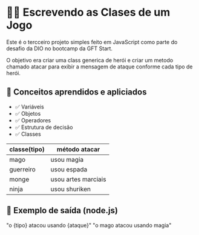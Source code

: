 # 🧙‍♂️ Escrevendo as Clases de um Jogo

Este é o tercceiro projeto simples feito em JavaScript como parte do desafio da DIO no bootcamp da GFT Start. 

O objetivo era criar uma class generica de herói e criar um metodo chamado atacar para exibir a mensagem de ataque conforme cada tipo de herói.

## 🧠 Conceitos aprendidos e apliciados

- ✅ Variáveis
- ✅ Objetos
- ✅ Operadores
- ✅ Estrutura de decisão 
- ✅ Classes 


| classe(tipo)     | método atacar        |
|------------------|----------------------|
| mago             | usou magia           |
| guerreiro        | usou espada          |
| monge            | usou artes marciais  |
| ninja            | usou shuriken        |


## 🔁 Exemplo de saída (node.js)
"o {tipo} atacou usando {ataque}"
"o mago atacou usando magia"
